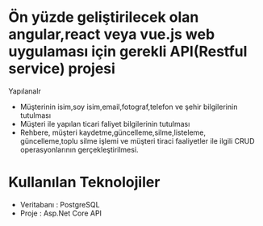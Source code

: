 # Ön yüzde geliştirilecek olan angular,react veya vue.js web uygulaması için gerekli  API(Restful service) projesi
Yapılanalr
- Müşterinin isim,soy isim,email,fotograf,telefon ve şehir  bilgilerinin tutulması
- Müşteri ile yapılan ticari faliyet bilgilerinin tutulması
- Rehbere, müşteri kaydetme,güncelleme,silme,listeleme, güncelleme,toplu silme işlemi ve müşteri tiraci faaliyetler ile ilgili CRUD operasyonlarının gerçekleştirilmesi.
# Kullanılan Teknolojiler 
- Veritabanı : PostgreSQL
- Proje : Asp.Net Core API
